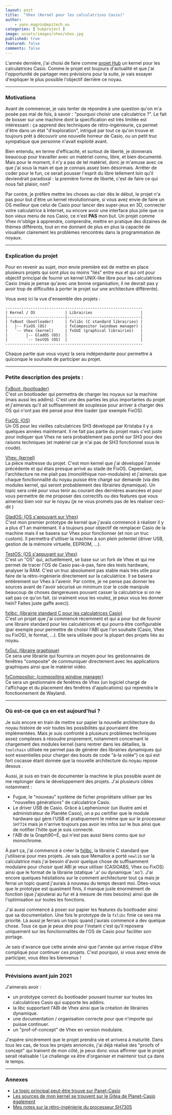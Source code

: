 ```yaml
---
layout: post
title:  "Vhex (Kernel pour les calculatrices Casio)"
author:
    - yann.magnin@epitech.eu
categories: [ hubproject ]
image: assets/images/vhex/vhex.jpg
published: true
featured: false
comments: false
---
```


L'année dernière, j'ai choisi de faire comme [projet Hub][4] un kernel pour les calculatrices Casio. Comme le projet est toujours d'actualité et que j'ai l'opportunité de partager mes prévisions pour la suite, je vais essayer d'expliquer le plus possible l'objectif derrière ce noyau.

---

### Motivations

Avant de commencer, je vais tenter de répondre à une question qu'on m'a posée pas mal de fois, à savoir : "pourquoi choisir une calculatrice ?". Le fait de bosser sur une machine dont la specification est très limitée est intéressant : ça apprend des techniques de rétro-ingénieurie, ça permet d'être dans un état "d'exploration", intrigué par tout ce qu'on trouve et toujours prêt à découvrir une nouvelle horreur de Casio, ou un petit truc sympatique que personne n'avait exploité avant.

Bien entendu, en terme d'efficacité, et surtout de liberté, je donnerais beaucoup pour travailler avec un matériel connu, libre, et bien documenté. Mais pour le moment, il n'y a pas de tel matériel, donc je m'amuse avec ce que j'ai sous la main et que je connais assez bien désormais. Arrêter de coder pour le fun, ce serait pousser l'esprit du libre tellement loin qu'il deviendrait paradoxal : la première forme de liberté, c'est de faire ce qui nous fait plaisir, non?

Par contre, je préfère mettre les choses au clair dès le début, le projet n'a pas pour but d'être un kernel révolutionnaire, si vous avez envie de faire un OS meilleur que celui de Casio pour lancer des super-jeux en 3D, connecter votre calculatrice à Internet, ou encore avoir une interface plus jolie que ce bon vieux menu de nos Casio, ce n'est __PAS__ mon but. Un projet comme Vhex m'oblige à apprendre, comprendre, mettre en pratique des dizaines de thèmes différents, tout en me donnant de plus en plus la capacité de visualiser clairement les problèmes rencontrés dans la programmation de noyaux.

---

### Explication du projet

Pour en revenir au sujet, mon envie première est de mettre en place plusieurs projets qui sont plus ou moins "liés" entre eux et qui ont pour objectif principal de fournir un kernel UNIX-like libre pour les calculatrices Casio (mais je pense qu'avec une bonne organisation, il ne devrait pas y avoir trop de difficultés à porter le projet sur une architecture différente).

Vous avez ici la vue d'ensemble des projets :

```
------------------------------------------------------------
| Kernel / OS             | Librairies                     |
|-------------------------|--------------------------------|
| fxBoot (bootloader)     | fxlibc (C standard librairies) |
|   |-- FixOS (OS)        | fxCompositor (windows manager) |
|   `-- Vhex (kernel)     | fxGUI (graphical librairies)   |
|        |-- GladOS (OS)  |                                |
|        `-- testOS (OS)  |                                |
------------------------------------------------------------
```

Chaque partie que vous voyez la sera indépendante pour permettre à quiconque le souhaite de participer au projet.

---

### Petite description des projets :
<ins>FxBoot: (bootloader)</ins><br>
C'est un bootloader qui permettra de charger les noyaux sur la machine (mais aussi les addins). C'est une des parties les plus importantes du projet et j'aimerais qu'il ait suffisamment de souplesse pour arriver à charger des OS qui n'ont pas été pensé pour être loader (par exemple FixOS).

<ins>FixOS: (OS)</ins><br>
Un OS pour les vieilles calculatrices SH3 développé par Kristaba il y a quelques années maintenant. Il ne fait pas partie du projet mais c'est juste pour indiquer que Vhex ne sera probablement pas porté sur SH3 pour des raisons techniques (et matériel car je n'ai pas de SH3 fonctionnel sous le coude).

<ins>Vhex: (kernel)</ins><br>
La pièce maitresse du projet. C'est mon kernel que j'ai développé l'année précédente et qui étais presque arrivé au stade de FixOS. Cependant, l'architecture ne me plait pas (monolithique non-modulaire) et j'aimerais que chaque fonctionnalité du noyau puisse être chargé sur demande (via des modules kernel, qui seront probablement des librairies dynamique). Un topic sera créé pour vous tenir au courant des dernières avancées et pour vous permettre de me proposer des correctifs ou des features que vous aimeriez bien voir sur le noyau (je ne vous promets pas de les réaliser ceci-dit )

<ins>GladOS: (OS s'appuyant sur Vhex)</ins><br>
C'est mon premier prototype de kernel que j'avais commencé à réaliser il y a plus d'1 an maintenant. Il a toujours pour objectif de remplacer Casio de la machine mais il se basera sur Vhex pour fonctionner (et non un truc custom). Il permettra d'utiliser la machine à son plein potentiel (driver USB, gestion de la mémoire virtuelle, EEPROM, ...).

<ins>TestOS: (OS s'appuyant sur Vhex)</ins><br>
C'est un "OS" qui, actuellement, se base sur un fork de Vhex et qui me permet de tracer l'OS de Casio pas-à-pas, faire des tests hardware, analyser la RAM. C'est un truc absolument pas stable mais très utile pour faire de la rétro-ingénierie directement sur la calculatrice. Il se basera entièrement sur Vhex à l'avenir. Par contre, je ne pense pas donner les sources avant de l'avoir sécurisé un minimum (car le code manipule beaucoup de choses dangereuses pouvant casser la calculatrice si on ne sait pas ce qu'on fait. (si vraiment vous les voulez, je peux vous les donner hein? Faites juste gaffe avec)).

<ins>fxlibc: (librairie standard C pour les calculatrices Casio)</ins><br>
C'est un projet que j'ai commencé récemment et qui a pour but de fournir une libraire standard pour les calculatrices et qui pourra être configurable (par exemple pour permettre de choisir l'ABI que l'on souhaite (Casio, Vhex ou FixOS), le format, ...). Elle sera utilisée pour la plupart des projets liés au noyau.

<ins>fxGui: (libraire graphique)</ins><br>
Ce sera une librairie qui fournira un moyen pour les gestionnaires de fenêtres "composite" de communiquer directement avec les applications graphiques ainsi que le matériel vidéo.

<ins>fxCompositor: (compositing window manager)</ins><br>
Ce sera un gestionnaire de fenêtres de Vhex (un logiciel chargé de l'affichage et du placement des fenêtres d'applications) qui reprendra le fonctionnement de Wayland.

---

### Où est-ce que ça en est aujourd'hui ?

Je suis encore en train de mettre sur papier la nouvelle architecture du noyau histoire de voir toutes les possibilités qui pourraient être implémentées. Mais je suis confronté à plusieurs problèmes techniques assez complexes à résoudre proprement, notamment concernant le chargement des modules kernel (sans rentrer dans les détailles, la `toolchain` utilisée ne permet pas de générer des librairies dynamiques qui sont essentielles pour charger des bouts de code "à-la volée") ce qui est fort cocasse étant donnée que la nouvelle architecture du noyau repose dessus .

Aussi, je suis en train de documenter la machine le plus possible avant de me replonger dans le développement des projets.
J'ai plusieurs cibles notamment :
* Fugue, le "nouveau" système de ficher propriétaire utiliser par les "nouvelles générations" de calculatrice Casio.
* Le driver USB de Casio. Grâce à Lephenixnoir (un illustre ami et administrateur de Planète Casio), on a pu certifier que le module hardware qui gère l'USB et pratiquement le même que sur le processeur `SH7724` mais je n'arrive toujours pas avoir les infos sur le bus ainsi que de notifier l'hôte que je suis connecté.
* l'ABI de la Graph90+E, qui n'est pas aussi biens connu que sur monochrome.

À part ça, j'ai commencé à créer la [fxlibc][5], la librairie C standard que j'utiliserai pour mes projets. Je sais que Memallox a porté `newlib` sur la calculatrice mais j'ai besoin d'avoir quelque chose de suffisamment modulaire pour choisir quel ABI je veux utiliser (CASIOABS, Vhex ou FixOS) ainsi que le format de la librairie (statique '.a' ou dynamique '.so'). J'ai encore quelques hésitations sur le comment architecturer tout ça mais je ferrai un topic quand j'aurais à nouveau du temps devant moi. Dites-vous que le prototype est quasiment finis, il manque juste énormément de fonction (que j'ajouterai au fur et à mesure de mes besoins) ainsi que de l'optimisation sur toutes les fonctions.

J'ai aussi commencé à poser sur papier les features du bootloader ainsi que sa documentation. Une fois le prototype de la `fxlibc` finie ce sera ma priorité. Là aussi je ferrais un topic quand j'aurais commencé a dev quelque chose. Tous ce que je peux dire pour l'instant c'est qu'il reposera uniquement sur les fonctionnalités de l'OS de Casio pour faciliter son portage.

Je sais d'avance que cette année ainsi que l'année qui arrive risque d'être compliqué pour continuer ces projets. C'est pourquoi, si vous avez envie de participer, vous êtes les bienvenus !

---

### Prévisions avant juin 2021
J'aimerais avoir :
* un prototype correct du bootloader pouvant tourner sur toutes les calculatrices Casio qui supporte les addins.
* la libc supportant l'ABI de Vhex ainsi que la création de librairies dynamique.
* une documentation / organisation correcte pour que n'importe qui puisse continuer.
* un "prof-of-concept" de Vhex en version modulaire.

J'espère sincèrement que le projet prendra vie et arrivera à maturité. Dans tous les cas, de tous les projets annoncés, j'ai déjà réalisé des "proofs of concept" qui trainent de mon côté, je peux donc vous affirmer que le projet serait réalisable ! Le challenge va être d'organiser et maintenir tout ça dans le temps.

---

### Annexes
* [Le topic principal peut-être trouve sur Panet-Casio][1]
* [Les sources de mon kernel se trouvent sur le Gitea de Planet-Casio également][2]
* [Mes notes sur la rétro-ingénierie du processeur SH7305][3]


[1]: https://www.planet-casio.com/Fr/forums/topic16469-1-projet-vhex-kernel-pour-les-calculatrices-casio.html
[2]: https://gitea.planet-casio.com/Yatis/Vhex-kernel
[3]: https://bible.planet-casio.com/yatis
[4]: https://github.com/Epitech-Lyon/Vhex-kernel
[5]: https://github.com/Epitech-Lyon/fxlibc